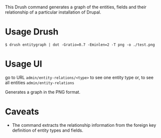 This Drush command generates a graph of the entities, fields and their
relationship of a particular installation of Drupal.

# Usage Drush

    $ drush entitygraph | dot -Gratio=0.7 -Eminlen=2 -T png -o ./test.png
    
# Usage UI

go to URL `admin/entity-relations/<type>` to see one entity type or, to see all entities  `admin/entity-relations`

Generates a graph in the PNG format.

# Caveats

* The command extracts the relationship information from the foreign key
  definition of entity types and fields.


